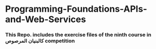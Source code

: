 # Programming-Foundations-APIs-and-Web-Services

### This Repo. includes the exercise files of the ninth course in  كالبنيان المرصوص competition
